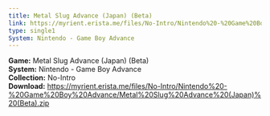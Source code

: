 ```yaml
---
title: Metal Slug Advance (Japan) (Beta)
link: https://myrient.erista.me/files/No-Intro/Nintendo%20-%20Game%20Boy%20Advance/Metal%20Slug%20Advance%20(Japan)%20(Beta).zip
type: single1
System: Nintendo - Game Boy Advance
---
```

<b>Game:</b> Metal Slug Advance (Japan) (Beta)<br>
<b>System:</b> Nintendo - Game Boy Advance<br>
<b>Collection:</b> No-Intro<br>
<b>Download:</b> https://myrient.erista.me/files/No-Intro/Nintendo%20-%20Game%20Boy%20Advance/Metal%20Slug%20Advance%20(Japan)%20(Beta).zip